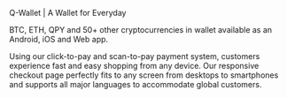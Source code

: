 Q-Wallet | A Wallet for Everyday

BTC, ETH, QPY and 50+ other cryptocurrencies in wallet available as an Android, iOS and Web app.

Using our click-to-pay and scan-to-pay payment system, customers experience fast and easy shopping from any device. Our responsive checkout page perfectly fits to any screen from desktops to smartphones and supports all major languages to accommodate global customers.
